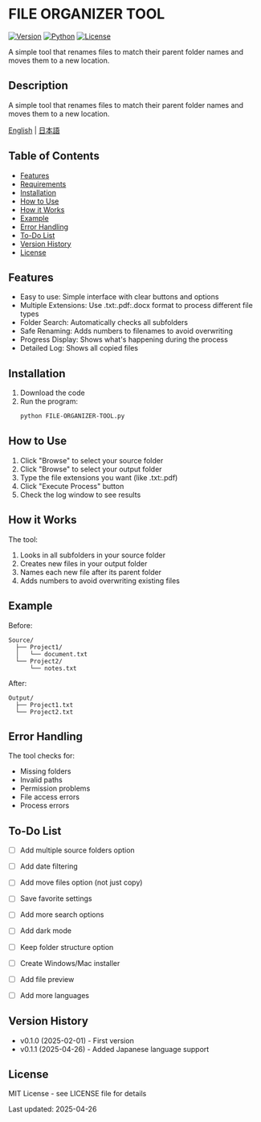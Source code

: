 # FILE ORGANIZER TOOL

[![Version](https://img.shields.io/badge/version-0.2.0-blue.svg)](https://github.com/yourusername/file-organizer-tool)
[![Python](https://img.shields.io/badge/python-3.12.4-brightgreen.svg)](https://www.python.org/downloads/release/python-3124/)
[![License](https://img.shields.io/badge/license-MIT-green.svg)](https://opensource.org/licenses/MIT)

A simple tool that renames files to match their parent folder names and moves them to a new location.


## Description

A simple tool that renames files to match their parent folder names and moves them to a new location.

[English](README.md) | [日本語](README-JP.md)

## Table of Contents
- [Features](#features)
- [Requirements](#requirements)
- [Installation](#installation)
- [How to Use](#how-to-use)
- [How it Works](#how-it-works)
- [Example](#example)
- [Error Handling](#error-handling)
- [To-Do List](#to-do-list)
- [Version History](#version-history)
- [License](#license)


## Features

* Easy to use: Simple interface with clear buttons and options
* Multiple Extensions: Use .txt:.pdf:.docx format to process different file types
* Folder Search: Automatically checks all subfolders
* Safe Renaming: Adds numbers to filenames to avoid overwriting
* Progress Display: Shows what's happening during the process
* Detailed Log: Shows all copied files

## Installation

1. Download the code
2. Run the program:
    ```bash
    python FILE-ORGANIZER-TOOL.py
    ```


## How to Use

1. Click "Browse" to select your source folder
2. Click "Browse" to select your output folder
3. Type the file extensions you want (like .txt:.pdf)
4. Click "Execute Process" button
5. Check the log window to see results


## How it Works

The tool:
1. Looks in all subfolders in your source folder
3. Creates new files in your output folder
4. Names each new file after its parent folder
5. Adds numbers to avoid overwriting existing files


## Example

Before:
```
Source/
  ├── Project1/
  │   └── document.txt
  └── Project2/
      └── notes.txt
```

After:
```
Output/
  ├── Project1.txt
  └── Project2.txt
```


## Error Handling

The tool checks for:
* Missing folders
* Invalid paths
* Permission problems
* File access errors
* Process errors


## To-Do List


- [ ] Add multiple source folders option
- [ ] Add date filtering
- [ ] Add move files option (not just copy)
- [ ] Save favorite settings
- [ ] Add more search options
- [ ] Add dark mode
- [ ] Keep folder structure option
- [ ] Create Windows/Mac installer
- [ ] Add file preview
- [ ] Add more languages


## Version History

* v0.1.0 (2025-02-01) - First version
* v0.1.1 (2025-04-26) - Added Japanese language support


## License

MIT License - see LICENSE file for details

Last updated: 2025-04-26
